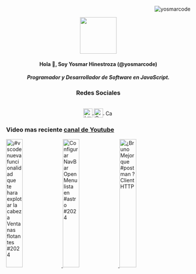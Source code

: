 <p align="right "> <img src="https://komarev.com/ghpvc/?username=yosmarcode&label=Profile%20views&color=0e75b6&style=flat" alt="yosmarcode" /> </p>

<p align="center" width="300">
   <img align="center" width="100" src="https://yosmarhinestroza.dev/img/yosmarcode.jpeg" style="border-radius: '10% 30% 50% 70%'!important;" />
</p>

<h4 align="center">Hola 👋, Soy Yosmar Hinestroza (@yosmarcode)</h4>
<h5 align="center">Programador y Desarrollador de Software en JavaScript.</h3>
<h3 align="center">Redes Sociales</h3>
<div align="center" style="justify-content: space-around;">
 <br />
   
   <a href="https://www.youtube.com/@yosmarcode" target="blank">
   <img align="center" 
      src="https://raw.githubusercontent.com/rahuldkjain/github-profile-readme-generator/master/src/images/icons/Social/youtube.svg" alt="https://www.youtube.com /@yosmarcode" height="25" width="25"  />
   </a>
   <span style="margin: '50px'"></span>

  <a href="https://instagram.com/yosmarcode" target="blank">
    <img align="center" 
       src="https://upload.wikimedia.org/wikipedia/commons/e/e7/Instagram_logo_2016.svg" alt="Canal de Instagram de @yosmarcode" height="25" width="25" />
  </a>
 <span style="margin: '50px'"></span>
  <a href="https://twitter.com/yosmarweb" target="blank">
    <img align="center"
       src="https://upload.wikimedia.org/wikipedia/commons/c/ce/X_logo_2023.svg" alt="Canal de Twitter de  @yosmarcode" height="15" width="25" />
  </a>
</div>


### Video mas reciente [canal de Youtube](https://youtube.com/@yosmarcode?sub_confirmation=1)
<a href='https://youtu.be/eJadkfwvIk8?si=yL7bKCTlWtDfSTJx' target='_blank'>
  <img width='30%' src='https://encrypted-tbn0.gstatic.com/images?q=tbn:ANd9GcQb8tjIVZKfkZIzhyLRtAA0LvfUWgiWiZdSgsa-HsK4jdxeWu2Bkgse2zUlx73S7fUv7iY&usqp=CAU' alt='¡#vscode nueva funcionalidad que te hara explotar la cabeza Ventanas flotantes #2024' />
</a>
<a href='https://youtu.be/SME_mIrxWxk?si=XGJVJigOaa-EXzSn' target='_blank'>
  <img width='30%' src='https://i.ytimg.com/vi/SME_mIrxWxk/hqdefault.jpg' alt='Configurar NavBar Open Menu lista en #astro #2024' />
</a>
<a href='https://youtu.be/3wXxvqBjEYU?si=sNJTtyGL2WCoOWZz' target='_blank'>
  <img width='30%' src='https://i.ytimg.com/vi/3wXxvqBjEYU/hqdefault.jpg' alt='¿Bruno Mejor que #postman ? Client HTTP' />
</a>



